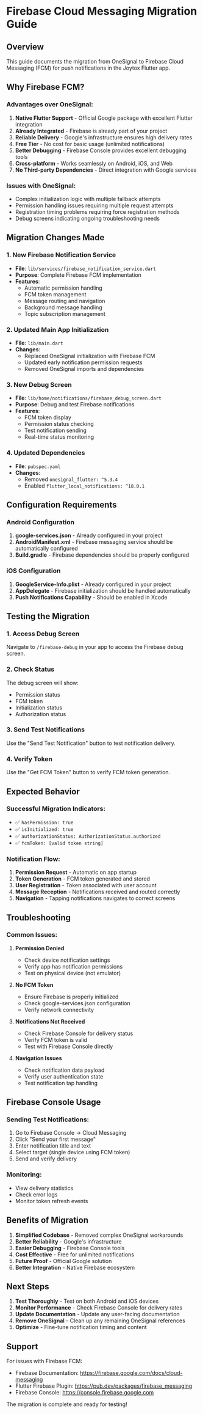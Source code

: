 # Firebase Cloud Messaging Migration Guide

## Overview
This guide documents the migration from OneSignal to Firebase Cloud Messaging (FCM) for push notifications in the Joytox Flutter app.

## Why Firebase FCM?

### Advantages over OneSignal:
1. **Native Flutter Support** - Official Google package with excellent Flutter integration
2. **Already Integrated** - Firebase is already part of your project
3. **Reliable Delivery** - Google's infrastructure ensures high delivery rates
4. **Free Tier** - No cost for basic usage (unlimited notifications)
5. **Better Debugging** - Firebase Console provides excellent debugging tools
6. **Cross-platform** - Works seamlessly on Android, iOS, and Web
7. **No Third-party Dependencies** - Direct integration with Google services

### Issues with OneSignal:
- Complex initialization logic with multiple fallback attempts
- Permission handling issues requiring multiple request attempts
- Registration timing problems requiring force registration methods
- Debug screens indicating ongoing troubleshooting needs

## Migration Changes Made

### 1. New Firebase Notification Service
- **File**: `lib/services/firebase_notification_service.dart`
- **Purpose**: Complete Firebase FCM implementation
- **Features**:
  - Automatic permission handling
  - FCM token management
  - Message routing and navigation
  - Background message handling
  - Topic subscription management

### 2. Updated Main App Initialization
- **File**: `lib/main.dart`
- **Changes**:
  - Replaced OneSignal initialization with Firebase FCM
  - Updated early notification permission requests
  - Removed OneSignal imports and dependencies

### 3. New Debug Screen
- **File**: `lib/home/notifications/firebase_debug_screen.dart`
- **Purpose**: Debug and test Firebase notifications
- **Features**:
  - FCM token display
  - Permission status checking
  - Test notification sending
  - Real-time status monitoring

### 4. Updated Dependencies
- **File**: `pubspec.yaml`
- **Changes**:
  - Removed `onesignal_flutter: ^5.3.4`
  - Enabled `flutter_local_notifications: ^18.0.1`

## Configuration Requirements

### Android Configuration
1. **google-services.json** - Already configured in your project
2. **AndroidManifest.xml** - Firebase messaging service should be automatically configured
3. **Build.gradle** - Firebase dependencies should be properly configured

### iOS Configuration
1. **GoogleService-Info.plist** - Already configured in your project
2. **AppDelegate** - Firebase initialization should be handled automatically
3. **Push Notifications Capability** - Should be enabled in Xcode

## Testing the Migration

### 1. Access Debug Screen
Navigate to `/firebase-debug` in your app to access the Firebase debug screen.

### 2. Check Status
The debug screen will show:
- Permission status
- FCM token
- Initialization status
- Authorization status

### 3. Send Test Notifications
Use the "Send Test Notification" button to test notification delivery.

### 4. Verify Token
Use the "Get FCM Token" button to verify FCM token generation.

## Expected Behavior

### Successful Migration Indicators:
- ✅ `hasPermission: true`
- ✅ `isInitialized: true`
- ✅ `authorizationStatus: AuthorizationStatus.authorized`
- ✅ `fcmToken: [valid token string]`

### Notification Flow:
1. **Permission Request** - Automatic on app startup
2. **Token Generation** - FCM token generated and stored
3. **User Registration** - Token associated with user account
4. **Message Reception** - Notifications received and routed correctly
5. **Navigation** - Tapping notifications navigates to correct screens

## Troubleshooting

### Common Issues:

1. **Permission Denied**
   - Check device notification settings
   - Verify app has notification permissions
   - Test on physical device (not emulator)

2. **No FCM Token**
   - Ensure Firebase is properly initialized
   - Check google-services.json configuration
   - Verify network connectivity

3. **Notifications Not Received**
   - Check Firebase Console for delivery status
   - Verify FCM token is valid
   - Test with Firebase Console directly

4. **Navigation Issues**
   - Check notification data payload
   - Verify user authentication state
   - Test notification tap handling

## Firebase Console Usage

### Sending Test Notifications:
1. Go to Firebase Console → Cloud Messaging
2. Click "Send your first message"
3. Enter notification title and text
4. Select target (single device using FCM token)
5. Send and verify delivery

### Monitoring:
- View delivery statistics
- Check error logs
- Monitor token refresh events

## Benefits of Migration

1. **Simplified Codebase** - Removed complex OneSignal workarounds
2. **Better Reliability** - Google's infrastructure
3. **Easier Debugging** - Firebase Console tools
4. **Cost Effective** - Free for unlimited notifications
5. **Future Proof** - Official Google solution
6. **Better Integration** - Native Firebase ecosystem

## Next Steps

1. **Test Thoroughly** - Test on both Android and iOS devices
2. **Monitor Performance** - Check Firebase Console for delivery rates
3. **Update Documentation** - Update any user-facing documentation
4. **Remove OneSignal** - Clean up any remaining OneSignal references
5. **Optimize** - Fine-tune notification timing and content

## Support

For issues with Firebase FCM:
- Firebase Documentation: https://firebase.google.com/docs/cloud-messaging
- Flutter Firebase Plugin: https://pub.dev/packages/firebase_messaging
- Firebase Console: https://console.firebase.google.com

The migration is complete and ready for testing!
